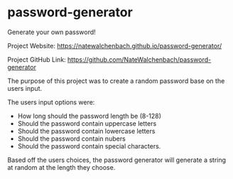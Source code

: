 # password-generator
Generate your own password!


Project Website: https://natewalchenbach.github.io/password-generator/

Project GitHub Link: https://github.com/NateWalchenbach/password-generator


The purpose of this project was to create a random password base on the users input.

The users input options were:
- How long should the password length be (8-128)
- Should the password contain uppercase letters
- Should the password contain lowercase letters
- Should the password contain nubers
- Should the password contain special characters.

Based off the users choices, the password generator will generate a string at random at the length they choose.
